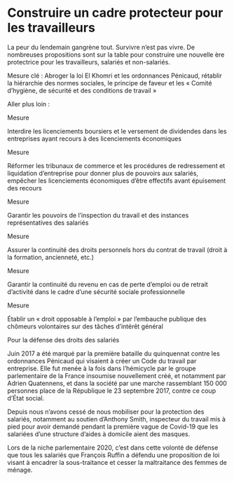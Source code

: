 # Construire un cadre protecteur pour les travailleurs

<div class="admonition note">

La peur du lendemain gangrène tout. Survivre n’est pas vivre. De
nombreuses propositions sont sur la table pour construire une nouvelle
ère protectrice pour les travailleurs, salariés et non-salariés.

</div>

Mesure clé : Abroger la loi El Khomri et les ordonnances Pénicaud,
rétablir la hiérarchie des normes sociales, le principe de faveur et les
« Comité d’hygiène, de sécurité et des conditions de travail »

Aller plus loin :

<div class="admonition">

Mesure

Interdire les licenciements boursiers et le versement de dividendes dans
les entreprises ayant recours à des licenciements économiques

</div>

<div class="admonition">

Mesure

Réformer les tribunaux de commerce et les procédures de redressement et
liquidation d’entreprise pour donner plus de pouvoirs aux salariés,
empêcher les licenciements économiques d’être effectifs avant épuisement
des recours

</div>

<div class="admonition">

Mesure

Garantir les pouvoirs de l’inspection du travail et des instances
représentatives des salariés

</div>

<div class="admonition">

Mesure

Assurer la continuité des droits personnels hors du contrat de travail
(droit à la formation, ancienneté, etc.)

</div>

<div class="admonition">

Mesure

Garantir la continuité du revenu en cas de perte d’emploi ou de retrait
d’activité dans le cadre d’une sécurité sociale professionnelle

</div>

<div class="admonition">

Mesure

Établir un « droit opposable à l’emploi » par l’embauche publique des
chômeurs volontaires sur des tâches d’intérêt général

</div>

<div class="admonition note">

Pour la défense des droits des salariés

Juin 2017 a été marqué par la première bataille du quinquennat contre
les ordonnances Pénicaud qui visaient à créer un Code du travail par
entreprise. Elle fut menée à la fois dans l’hémicycle par le groupe
parlementaire de la France insoumise nouvellement créé, et notamment par
Adrien Quatennens, et dans la société par une marche rassemblant 150 000
personnes place de la République le 23 septembre 2017, contre ce coup
d’État social.

Depuis nous n’avons cessé de nous mobiliser pour la protection des
salariés, notamment au soutien d’Anthony Smith, inspecteur du travail
mis à pied pour avoir demandé pendant la première vague de Covid-19 que
les salariées d’une structure d’aides à domicile aient des masques.

Lors de la niche parlementaire 2020, c’est dans cette volonté de défense
que tous les salariés que François Ruffin a défendu une proposition de
loi visant à encadrer la sous-traitance et cesser la maltraitance des
femmes de ménage.

</div>
